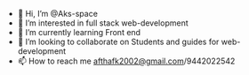 - 👋 Hi, I’m @Aks-space
- 👀 I’m interested in full stack web-development 
- 🌱 I’m currently learning Front end 
- 💞️ I’m looking to collaborate on Students and guides for web-development 
- 📫 How to reach me afthafk2002@gmail.com/9442022542

<!---
Aks-space/Aks-space is a ✨ special ✨ repository because its `README.md` (this file) appears on your GitHub profile.
You can click the Preview link to take a look at your changes.
--->
